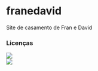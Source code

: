 # franedavid
Site de casamento de Fran e David

### Licenças

[<img src="https://s-a.github.io/license/img/isc.svg" />](https://s-a.github.io/license/?license=isc&fullname=Stephan%20Ahlf&year=2015&profile=https://github.com/s-a&projectUrl=https://github.com/s-a/license&projectName=license "")  
[<img src="http://mirrors.creativecommons.org/presskit/buttons/80x15/svg/by-nc-nd.svg" />](http://mirrors.creativecommons.org/presskit/buttons/80x15/svg/by-nc-nd.svg)
